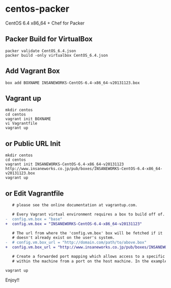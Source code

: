 centos-packer
=============

CentOS 6.4 x86_64 + Chef for Packer

## Packer Build for VirtualBox

```
packer validate CentOS_6.4.json
packer build -only virtualbox CentOS_6.4.json
```

## Add Vagrant Box

```
box add BOXNAME INSANEWORKS-CentOS-6.4-x86_64-v20131123.box
```

## Vagrant up

```
mkdir centos
cd centos
vagrant init BOXNAME
vi Vagrantfile
vagrant up
```

## or Public URL Init

```
mkdir centos
cd centos
vagrant init INSANEWORKS-CentOS-6.4-x86_64-v20131123 http://www.insaneworks.co.jp/pub/boxes/INSANEWORKS-CentOS-6.4-x86_64-v20131123.box
vagrant up
```

## or Edit Vagrantfile

```diff
   # please see the online documentation at vagrantup.com.

   # Every Vagrant virtual environment requires a box to build off of.
-  config.vm.box = "base"
+  config.vm.box = "INSANEWORKS-CentOS-6.4-x86_64-v20131123"

   # The url from where the 'config.vm.box' box will be fetched if it
   # doesn't already exist on the user's system.
-  # config.vm.box_url = "http://domain.com/path/to/above.box"
+  config.vm.box_url = "http://www.insaneworks.co.jp/pub/boxes/INSANEWORKS-CentOS-6.4-x86_64-v20131123.box"

   # Create a forwarded port mapping which allows access to a specific port
   # within the machine from a port on the host machine. In the example below,
```

```
vagrant up
```

Enjoy!!
